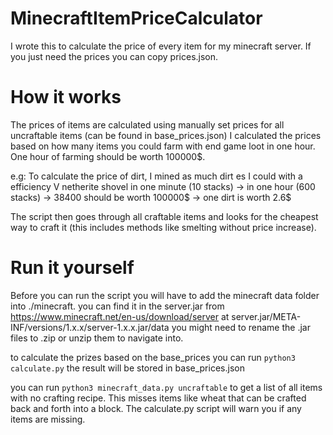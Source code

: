 # MinecraftItemPriceCalculator

I wrote this to calculate the price of every item for my minecraft server. If you just need the prices you can copy prices.json.

# How it works

The prices of items are calculated using manually set prices for all uncraftable items (can be found in base_prices.json)
I calculated the prices based on how many items you could farm with end game loot in one hour. One hour of farming should be worth 100000$.

e.g:
To calculate the price of dirt, I mined as much dirt es I could with a efficiency V netherite shovel in one minute (10 stacks) -> in one hour (600 stacks) -> 38400 should be worth 100000$ -> one dirt is worth 2.6$

The script then goes through all craftable items and looks for the cheapest way to craft it (this includes methods like smelting without price increase).

# Run it yourself

Before you can run the script you will have to add the minecraft data folder into ./minecraft. you can find it in the server.jar from https://www.minecraft.net/en-us/download/server
at server.jar/META-INF/versions/1.x.x/server-1.x.x.jar/data you might need to rename the .jar files to .zip or unzip them to navigate into.

to calculate the prizes based on the base_prices you can run
`python3 calculate.py` the result will be stored in base_prices.json

you can run `python3 minecraft_data.py uncraftable` to get a list of all items with no crafting recipe. This misses items like wheat that can be crafted back and forth into a block. The calculate.py script will warn you if any items are missing.
